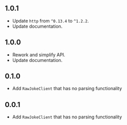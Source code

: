 ## 1.0.1

- Update `http` from `^0.13.4` to `^1.2.2`.
- Update documentation.

## 1.0.0

- Rework and simplify API.
- Update documentation.

## 0.1.0

- Add `RawJokeClient` that has no parsing functionality 

## 0.0.1

- Add `RawJokeClient` that has no parsing functionality 
